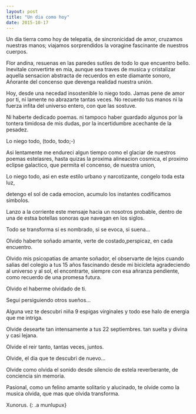 ```yaml
---
layout: post
title: "Un dia como hoy"
date: 2015-10-17
---
```

  Un dia tierra como hoy
  de telepatía,
  de sincronicidad
  de amor,
  cruzamos nuestras manos;
  viajamos sorprendidos
  la voragine fascinante
  de nuestros cuerpos.

  Flor andina,
  resuenas en las paredes sutiles
  de todo lo que encuentro bello.
  Inevitale convertirte en mia,
  aunque sea traves de  musica
  y cristalizar aquella sensacion
  abstracta de recuerdos
  en este diamante sonoro,
  Añorante del concenso
  que devenga realidad
  nuestra unión.


 Hoy,
 desde una necedad insostenible
 lo niego todo.
 Jamas pene de amor por ti,
 ni lamente no abrazarte
 tantas veces.
 No recuerdo  tus manos
 ni la fuerza infita del universo entero,
 con que las sostuve.

 Ni haberte dedicado poemas.
 ni tampoco haber guardado algunos
 por la tontera timidosa de mis dudas,
 por la incertidumbre acechante de la pesadez.

 Lo niego todo,
 (todo, todo;-)

 Asi lentamente me endureci algun tiempo
 como el glaciar de nuestros poemas estelasres,
hasta  quizas la proxima alineacion cosmica,
el proximo eclipse galactico,
que permita el concenso,
de nuestra union,

Lo niego todo,
asi en este estilo urbano y narcotizante,
 congelo toda esta luz,

 detengo el sol
de cada emocion,
acumulo los instantes
 codificamos simbolos.

Lanzo a la corriente
este mensaje hacia un  nosotros probable,
dentro de una de estsa botellas sonoras
que navegan en los siglos.

Todo se transforma
si es nombrado,
si se evoca,
si suena...

Olvido haberte soñado amante,
verte de costado,perspicaz, en cada encuentro.

Olvido mis psicopatias de amante soñador,
el observarte de lejos cuando salias del colegio
a tus 15 años
fascinando desde mi bicicleta
agradeciendo al universo y al sol,
el encontrarte,
siempre con esa  añranza pendiente,
como recuerdo
de una promesa futura.

Olvido el haberme olvidado
de ti.

Segui persiguiendo
otros sueños...

Alguna vez te descubri niña
9 espigas virginales y todo ese halo
de energia que me intriga.

Olvide desearte
tan intensamente
a tus 22 septiembres.
tan suelta y divina
y casi lejana.

Olvide el reir tanto,
tantas veces, juntos.

Olvide, el dia que te descubri
de nuevo...


Olvide
como olvida el sonido
desde silencio de estela reverberante,
de conciencia sin memoria.

Pasional,
como un felino amante
solitario y alucinado,
te olvide
como  la musica olvida,
que mas que olvida
transforma.


 Xunorus. {: .a munlupux}
